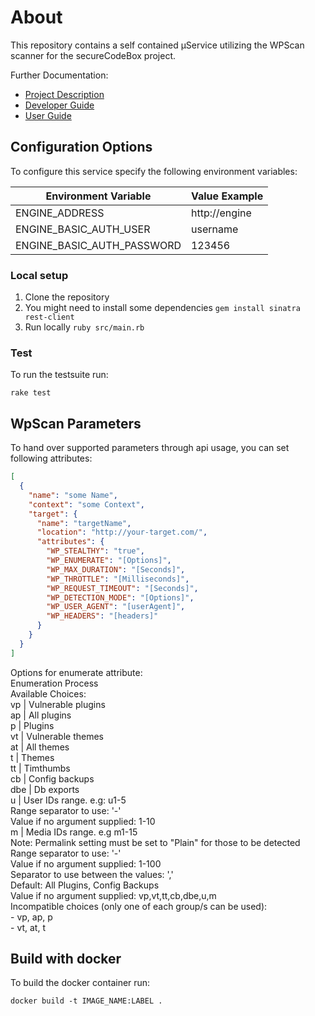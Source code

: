 # About

This repository contains a self contained µService utilizing the WPScan scanner for the secureCodeBox project.

Further Documentation:

- [Project Description][scb-project]
- [Developer Guide][scb-developer-guide]
- [User Guide][scb-user-guide]

## Configuration Options

To configure this service specify the following environment variables:

| Environment Variable       | Value Example |
| -------------------------- | ------------- |
| ENGINE_ADDRESS             | http://engine |
| ENGINE_BASIC_AUTH_USER     | username      |
| ENGINE_BASIC_AUTH_PASSWORD | 123456        |


### Local setup

1. Clone the repository
2. You might need to install some dependencies `gem install sinatra rest-client`
3. Run locally `ruby src/main.rb`

### Test

To run the testsuite run:

`rake test`

## WpScan Parameters

To hand over supported parameters through api usage, you can set following attributes:

```json
[
  {
    "name": "some Name",
    "context": "some Context",
    "target": {
      "name": "targetName",
      "location": "http://your-target.com/",
      "attributes": {
        "WP_STEALTHY": "true",
        "WP_ENUMERATE": "[Options]",
        "WP_MAX_DURATION": "[Seconds]",
        "WP_THROTTLE": "[Milliseconds]",
        "WP_REQUEST_TIMEOUT": "[Seconds]",
        "WP_DETECTION_MODE": "[Options]",
        "WP_USER_AGENT": "[userAgent]",
        "WP_HEADERS": "[headers]"
      }
    }
  }
]
```

Options for enumerate attribute:  
 Enumeration Process  
              Available Choices:  
               vp |  Vulnerable plugins  
               ap |  All plugins  
               p  |  Plugins  
               vt |  Vulnerable themes  
               at |  All themes  
               t  |  Themes  
               tt |  Timthumbs  
               cb |  Config backups  
               dbe |  Db exports  
               u  |  User IDs range. e.g: u1-5  
                    Range separator to use: '-'  
                    Value if no argument supplied: 1-10  
               m  |  Media IDs range. e.g m1-15  
                    Note: Permalink setting must be set to "Plain" for those to be detected  
                    Range separator to use: '-'  
                    Value if no argument supplied: 1-100  
              Separator to use between the values: ','  
              Default: All Plugins, Config Backups  
              Value if no argument supplied: vp,vt,tt,cb,dbe,u,m  
              Incompatible choices (only one of each group/s can be used):  
               - vp, ap, p  
               - vt, at, t  

## Build with docker

To build the docker container run:

`docker build -t IMAGE_NAME:LABEL .`

[scb-project]: https://github.com/secureCodeBox/secureCodeBox
[scb-developer-guide]: https://github.com/secureCodeBox/secureCodeBox/blob/develop/docs/developer-guide/README.md
[scb-developer-guidelines]: https://github.com/secureCodeBox/secureCodeBox/blob/develop/docs/developer-guide/README.md#guidelines
[scb-user-guide]: https://github.com/secureCodeBox/secureCodeBox/tree/develop/docs/user-guide

